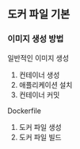 ## 도커 파일 기본
### 이미지 생성 방법
일반적인 이미지 생성
1. 컨테이너 생성
2. 애플리케이션 설치
3. 컨테이너 커밋

Dockerfile
1. 도커 파일 생성
2. 도커 파일 빌드
